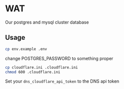 # WAT

Our postgres and mysql cluster database

## Usage

```bash
cp env.example .env
```

change POSTGRES_PASSWORD to something proper

```bash
cp cloudflare.ini .cloudflare.ini
chmod 600 .cloudflare.ini
```

Set your `dns_cloudflare_api_token` to the DNS api token
